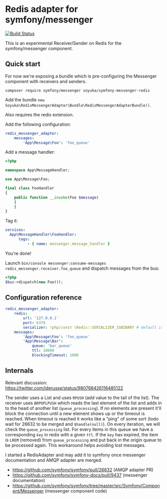 Redis adapter for symfony/messenger
===========================

[![Build Status](https://travis-ci.org/soyuka/symfony-messenger-redis.svg?branch=master)](https://travis-ci.org/soyuka/symfony-messenger-redis)

This is an experimental Receiver/Sender on Redis for the symfony/messenger component.

## Quick start

For now we're exposing a bundle which is pre-configuring the Messenger component with receivers and senders.

```console
composer require symfony/messenger soyuka/symfony-messenger-redis
```

Add the bundle `new Soyuka\RedisMessengerAdapter\Bundle\RedisMessengerAdapterBundle()`.

Also requires the redis extension.

Add the following configuration:

```yaml
redis_messenger_adapter:
    messages:
        'App\Message\Foo': 'foo_queue'
```

Add a message handler:

```php
<?php

namespace App\MessageHandler;

use App\Message\Foo;

final class FooHandler
{
    public function __invoke(Foo $message)
    {
    }
}
```

Tag it:

```yaml
services:
  App\MessageHandler\FooHandler:
      tags:
          - { name: messenger.message_handler }
```

You're done!

Launch `bin/console messenger:consume-messages redis_messenger.receiver.foo_queue` and dispatch messages from the bus:

```php
<?php
$bus->dispatch(new Foo());
```

## Configuration reference

```yaml
redis_messenger_adapter:
    redis:
        url: '127.0.0.1'
        port: 6379
        serializer: !php/const \Redis::SERIALIZER_IGBINARY # default is \Redis::SERIALIZER_PHP
    messages:
        'App\Message\Foo': 'foo_queue'
        'App\Message\Bar':
            queue: 'bar_queue'
            ttl: 10000
            blockingTimeout: 1000
```

## Internals

Relevant discussion: https://twitter.com/jderusse/status/980768426116485122

The sender uses a List and uses `RPUSH` (add value to the tail of the list).
The receiver uses `BRPOPLPUSH` which reads the last element of the list and adds in to the head of another list (`queue_processing`). If no elements are present it'll block the connection until a new element shows up or the timeout is reached. When timeout is reached it works like a "ping" of some sort (todo wait for 26632 to be merged and `$handle(null)`).
On every iteration, we will check the `queue_processing` list. For every items in this queue we have a corresponding `key` in redis with a given `ttl`. If the `key` has expired, the item is `LREM` (removed) from `queue_processing` and put back in the origin queue to be processed again.
This workaround helps avoiding lost messages.

I started a RedisAdapter and may add it to symfony once messenger documentation and AMQP adapter are merged.

- https://github.com/symfony/symfony/pull/26632 (AMQP adapter PR)
- https://github.com/symfony/symfony-docs/pull/9437 (messenger documentation)
- https://github.com/symfony/symfony/tree/master/src/Symfony/Component/Messenger (messenger component code)
